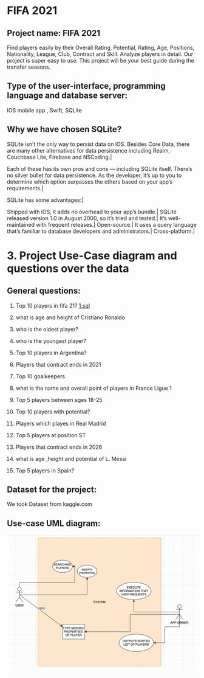 # FIFA 2021
## Project name: FIFA 2021
Find players easily by their Overall Rating, Potential, Rating, Age, Positions, Nationality, League, Club, Contract and Skill. Analyze players in detail. Our project is super easy to use. This project will be your best guide during the transfer seasons.

## Type of the user-interface, programming language and database server:
IOS mobile app , Swift, SQLite

## Why we have chosen SQLite?
SQLite isn’t the only way to persist data on iOS. Besides Core Data, there are many other alternatives for data persistence including Realm, Couchbase Lite, Firebase and NSCoding.|

Each of these has its own pros and cons — including SQLite itself. There’s no silver bullet for data persistence. As the developer, it’s up to you to determine which option surpasses the others based on your app’s requirements.|

SQLite has some advantages:|

Shipped with iOS, it adds no overhead to your app’s bundle.|
SQLite released version 1.0 in August 2000, so it’s tried and tested.|
It’s well-maintained with frequent releases.|
Open-source.|
It uses a query language that’s familiar to database developers and administrators.|
Cross-platform.|

# 3. Project Use-Case diagram and questions over the data
## General questions:
1. Top 10 players in fifa 21?  [1.sql](SQL-queries/1.sql)

2. what is age and height of Cristiano Ronaldo
3. who is the oldest player?
4. who is the youngest player?
5. Top 10 players in Argentina?
6. Players that contract ends in 2021
7. Top 10 goalkeepers
8. what is the name and overall point of players in France Ligue 1
9. Top 5 players between ages 18-25
10. Top 10 players with potential?
11. Players which playes in Real Madrid 
12. Top 5 players at position ST
13. Players that contract ends in 2026
14. what is age ,height and potential of L. Messi
15. Top 5 players in Spain?

## Dataset for the project:
We took Dataset from kaggle.com

## Use-case UML diagram:
![alt text](https://github.com/Nematzhon/AbayaPravda/blob/main/dataset/AbayaPravda-UseCase-UML.png)
